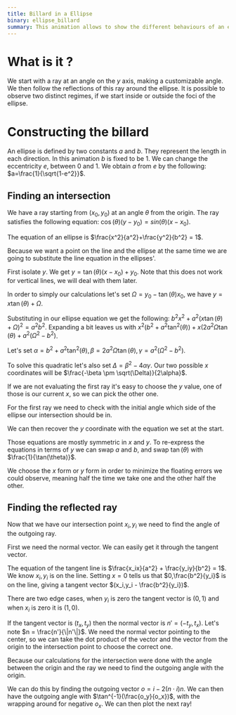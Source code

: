 ```yaml
---
title: Billard in a Ellipse
binary: ellipse_billard
summary: This animation allows to show the different behaviours of an elliptic billard.
---
```


# What is it ?

We start with a ray at an angle on the $y$ axis, making a customizable angle.
We then follow the reflections of this ray around the ellipse.
It is possible to observe two distinct regimes, if we start inside or outside the foci of the ellipse.

# Constructing the billard

An ellipse is defined by two constants $a$ and $b$. They represent the length in each direction.
In this animation $b$ is fixed to be $1$. We can change the eccentricity $e$, between 0 and 1.
We obtain $a$ from $e$ by the following: $a=\frac{1}{\sqrt{1-e^2}}$.

## Finding an intersection

We have a ray starting from $(x_0, y_0)$ at an angle $\theta$ from the origin.
The ray satisfies the following equation: $\cos(\theta)(y-y_0) = sin(\theta)(x-x_0)$.

The equation of an ellipse is $\frac{x^2}{a^2}+\frac{y^2}{b^2} = 1$.

Because we want a point on the line and the ellipse at the same time we are going to substitute the line equation in the ellipses'.

First isolate $y$. We get $y = \tan(\theta)(x-x_0) + y_0$. Note that this does not work for vertical lines, we will deal with them later.

In order to simply our calculations let's set $\Omega = y_0 - \tan(\theta)x_0$, we have $y = x\tan(\theta) + \Omega$.

Substituting in our ellipse equation we get the following:
$b^2x^2 + a^2(x\tan(\theta) + \Omega)^2 = a^2b^2$.
Expanding a bit leaves us with $x^2(b^2 + a^2\tan^2(\theta)) + x(2a^2\Omega\tan(\theta) + a^2(\Omega^2-b^2)$.

Let's set $\alpha = b^2 + a^2\tan^2(\theta), \beta = 2a^2\Omega\tan(\theta), \gamma = a^2(\Omega^2-b^2)$.

To solve this quadratic let's also set $\Delta = \beta^2 - 4\alpha\gamma$. Our two possible $x$ coordinates will be $\frac{-\beta \pm \sqrt(\Delta)}{2\alpha}$.

If we are not evaluating the first ray it's easy to choose the $y$ value, one of those is our current $x$, so we can pick the other one.

For the first ray we need to check with the initial angle which side of the ellipse our intersection should be in.

We can then recover the $y$ coordinate with the equation we set at the start.

Those equations are mostly symmetric in $x$ and $y$. To re-express the equations in terms of $y$ we can swap $a$ and $b$, and swap $\tan(\theta)$ with $\frac{1}{\tan(\theta)}$.

We choose the $x$ form or $y$ form in order to minimize the floating errors we could observe, meaning half the time we take one and the other half the other.

## Finding the reflected ray

Now that we have our intersection point $x_i, y_i$ we need to find the angle of the outgoing ray.

First we need the normal vector. We can easily get it through the tangent vector.

The equation of the tangent line is $\frac{x_ix}{a^2} + \frac{y_iy}{b^2} = 1$. We know $x_i,y_i$ is on the line.
Setting $x=0$ tells us that $0,\frac{b^2}{y_i}$ is on the line, giving a tangent vector $(x_i,y_i - \frac{b^2}{y_i})$.

There are two edge cases, when $y_i$ is zero the tangent vector is $(0,1)$ and when $x_i$ is zero it is $(1,0)$.

If the tangent vector is $(t_x,t_y)$ then the normal vector is $n'=(-t_y,t_x)$. Let's note $n = \frac{n'}{\|n'\|}$. We need the normal vector pointing to the center, so we can take the dot product of the vector and the vector from the origin to the intersection point to choose the correct one.

Because our calculations for the intersection were done with the angle between the origin and the ray we need to find the outgoing angle with the origin.

We can do this by finding the outgoing vector $o = i - 2 (n \cdot i) n$. We can then have the outgoing angle with $\tan^{-1}(\frac{o_y}{o_x})$, with the wrapping around for negative $o_x$. We can then plot the next ray!
